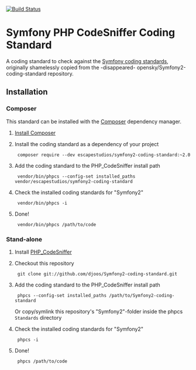 [![Build Status](https://secure.travis-ci.org/djoos/Symfony2-coding-standard.png)](http://travis-ci.org/djoos/Symfony2-coding-standard)

# Symfony PHP CodeSniffer Coding Standard

A coding standard to check against the [Symfony coding standards](http://symfony.com/doc/current/contributing/code/standards.html), originally shamelessly copied from the -disappeared- opensky/Symfony2-coding-standard repository.

## Installation

### Composer

This standard can be installed with the [Composer](https://getcomposer.org/) dependency manager.

1. [Install Composer](https://getcomposer.org/doc/00-intro.md)

2. Install the coding standard as a dependency of your project

        composer require --dev escapestudios/symfony2-coding-standard:~2.0

3. Add the coding standard to the PHP_CodeSniffer install path

        vendor/bin/phpcs --config-set installed_paths vendor/escapestudios/symfony2-coding-standard

4. Check the installed coding standards for "Symfony2"

        vendor/bin/phpcs -i

5. Done!

        vendor/bin/phpcs /path/to/code

### Stand-alone

1. Install [PHP_CodeSniffer](https://github.com/squizlabs/PHP_CodeSniffer)

2. Checkout this repository 

        git clone git://github.com/djoos/Symfony2-coding-standard.git

3. Add the coding standard to the PHP_CodeSniffer install path

        phpcs --config-set installed_paths /path/to/Symfony2-coding-standard

   Or copy/symlink this repository's "Symfony2"-folder inside the phpcs `Standards` directory

4. Check the installed coding standards for "Symfony2"

        phpcs -i

5. Done!

        phpcs /path/to/code
